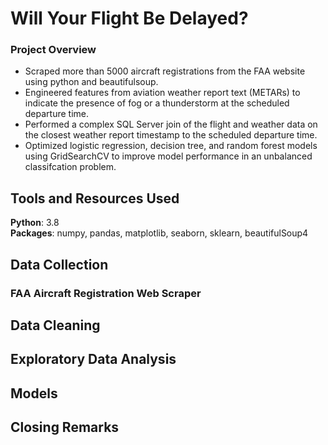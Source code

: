 # Will Your Flight Be Delayed?
### Project Overview
  - Scraped more than 5000 aircraft registrations from the FAA website using python and beautifulsoup.
  - Engineered features from aviation weather report text (METARs) to indicate the presence of fog or a thunderstorm at the scheduled departure time.
  - Performed a complex SQL Server join of the flight and weather data on the closest weather report timestamp to the scheduled departure time.
  - Optimized logistic regression, decision tree, and random forest models using GridSearchCV to improve model performance in an unbalanced classifcation problem.
## Tools and Resources Used
**Python**: 3.8  
**Packages**: numpy, pandas, matplotlib, seaborn, sklearn, beautifulSoup4
## Data Collection
### FAA Aircraft Registration Web Scraper
## Data Cleaning
## Exploratory Data Analysis
## Models
## Closing Remarks
